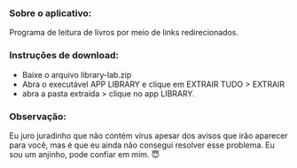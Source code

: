 ### Sobre o aplicativo: 
Programa de leitura de livros por meio de links redirecionados.  

### Instruções de download:  
- Baixe o arquivo library-lab.zip   
- Abra o executável APP LIBRARY e clique em EXTRAIR TUDO > EXTRAIR  
- abra a pasta extraída > clique no app LIBRARY.  

	
### Observação:     
Eu juro juradinho que não contém vírus apesar dos avisos que irão aparecer para você, mas é que eu ainda não consegui resolver esse problema. Eu sou um anjinho, pode confiar em mim. 😇
